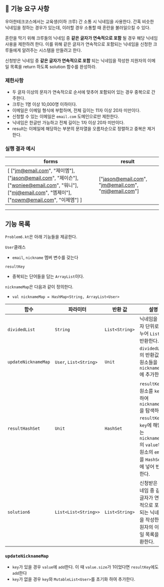 ## 🚀 기능 요구 사항

우아한테크코스에서는 교육생(이하 크루) 간 소통 시 닉네임을 사용한다. 간혹 비슷한 닉네임을 정하는 경우가 있는데, 이러할 경우 소통할 때 혼란을 불러일으킬 수 있다.

혼란을 막기 위해 크루들의 닉네임 중 **같은 글자가 연속적으로 포함** 될 경우 해당 닉네임 사용을 제한하려 한다. 이를 위해 같은 글자가 연속적으로 포함되는 닉네임을 신청한 크루들에게 알려주는 시스템을 만들려고 한다.


신청받은 닉네임 중 **같은 글자가 연속적으로 포함** 되는 닉네임을 작성한 지원자의 이메일 목록을 return 하도록 solution 함수를 완성하라.

### 제한사항

- 두 글자 이상의 문자가 연속적으로 순서에 맞추어 포함되어 있는 경우 중복으로 간주한다.
- 크루는 1명 이상 10,000명 이하이다.
- 이메일은 이메일 형식에 부합하며, 전체 길이는 11자 이상 20자 미만이다.
- 신청할 수 있는 이메일은 `email.com` 도메인으로만 제한한다.
- 닉네임은 한글만 가능하고 전체 길이는 1자 이상 20자 미만이다.
- result는 이메일에 해당하는 부분의 문자열을 오름차순으로 정렬하고 중복은 제거한다.

### 실행 결과 예시

| forms | result |
| --- | --- |
| [ ["jm@email.com", "제이엠"], ["jason@email.com", "제이슨"], ["woniee@email.com", "워니"], ["mj@email.com", "엠제이"], ["nowm@email.com", "이제엠"] ] | ["jason@email.com", "jm@email.com", "mj@email.com"] |

---

## 기능 목록
`Problem6.kt`은 아래 기능들을 제공한다.

`User`클래스
- `email`, `nickname` 멤버 변수를 갖는다

`resultKey`
- 중복되는 단어들을 담는 `ArrayList`이다.

`nicknameMap`은 다음과 같이 정의한다.  
- `val nicknameMap = HashMap<String, ArrayList<User>`  

|함수| 파라미터                   | 반환 값           | 설명                                                                                                                               |
|---|------------------------|----------------|----------------------------------------------------------------------------------------------------------------------------------|
|`dividedList`| `String`               | `List<String>` | 닉네임을 2글자 단위로 나누어 `List`로 반환한다.                                                                                                   |
|`updateNicknameMap`| `User`, `List<String>` | `Unit`         | `dividedList`의 반환값의 원소들을 `nicknameMap`에 추가한다.                                                                                    |
|`resultHashSet`| `Unit`                  | `HashSet`      | `resultKey`의 원소를 `key`로 하여 `nicknameMap`을 탐색하고 `resultKey`의 `key`에 해당하는 `nicknameMap`의 `value`의 원소의 `email`을 `HashSet`에 넣어 반환한다. |
|`solution6`| `List<List<String>>`   | `List<String>` | 신청받은 닉네임 중 같은 글자가 연속적으로 포함 되는 닉네임을 작성한 지원자의 이메일 목록을 반환한다.|

### `updateNicknameMap`
- `key`가 있을 경우 `value`에 `add`한다. 이 때 `value.size`가 1이었다면 `resultKey`에도 `add`한다
- `key`가 없을 경우 `key`와 `MutableList<User>`를 초기화 하여 추가한다.
